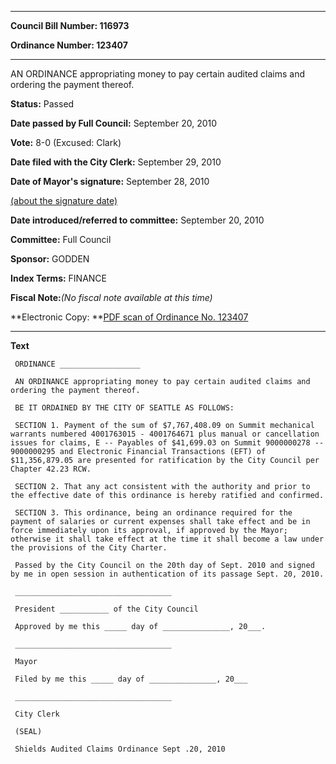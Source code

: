 

********

**Council Bill Number: 116973**
   
**Ordinance Number: 123407**
********

 AN ORDINANCE appropriating money to pay certain audited claims and ordering the payment thereof.

**Status:** Passed
   
**Date passed by Full Council:** September 20, 2010
   
**Vote:** 8-0 (Excused: Clark)
   
**Date filed with the City Clerk:** September 29, 2010
   
**Date of Mayor's signature:** September 28, 2010
   
[(about the signature date)](/~public/approvaldate.htm)
   
   
   
**Date introduced/referred to committee:** September 20, 2010
   
**Committee:** Full Council
   
**Sponsor:** GODDEN
   
   
**Index Terms:** FINANCE

**Fiscal Note:**_(No fiscal note available at this time)_

**Electronic Copy: **[PDF scan of Ordinance No. 123407](/~archives/Ordinances/Ord_123407.pdf)

********

**Text**
   
```
 ORDINANCE __________________

 AN ORDINANCE appropriating money to pay certain audited claims and ordering the payment thereof.

 BE IT ORDAINED BY THE CITY OF SEATTLE AS FOLLOWS:

 SECTION 1. Payment of the sum of $7,767,408.09 on Summit mechanical warrants numbered 4001763015 - 4001764671 plus manual or cancellation issues for claims, E -- Payables of $41,699.03 on Summit 9000000278 -- 9000000295 and Electronic Financial Transactions (EFT) of $11,356,879.05 are presented for ratification by the City Council per Chapter 42.23 RCW.

 SECTION 2. That any act consistent with the authority and prior to the effective date of this ordinance is hereby ratified and confirmed.

 SECTION 3. This ordinance, being an ordinance required for the payment of salaries or current expenses shall take effect and be in force immediately upon its approval, if approved by the Mayor; otherwise it shall take effect at the time it shall become a law under the provisions of the City Charter.

 Passed by the City Council on the 20th day of Sept. 2010 and signed by me in open session in authentication of its passage Sept. 20, 2010.

 ___________________________________

 President ___________ of the City Council

 Approved by me this _____ day of _______________, 20___.

 ___________________________________

 Mayor

 Filed by me this _____ day of _______________, 20___

 ___________________________________

 City Clerk

 (SEAL)

 Shields Audited Claims Ordinance Sept .20, 2010

```
